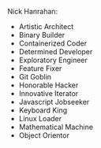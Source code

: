 Nick Hanrahan:
- Artistic Architect
- Binary Builder
- Containerized Coder
- Determined Developer
- Exploratory Engineer
- Feature Fixer
- Git Goblin
- Honorable Hacker
- Innovative Iterator
- Javascript Jobseeker
- Keyboard King
- Linux Loader
- Mathematical Machine
- Object Orientor
